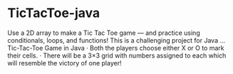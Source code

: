 # TicTacToe-java
Use a 2D array to make a Tic Tac Toe game — and practice using conditionals, loops, and functions! This is a challenging project for Java ...
Tic-Tac-Toe Game in Java · Both the players choose either X or O to mark their cells. · There will be a 3×3 grid with numbers assigned to each which will resemble the victory of one player!
